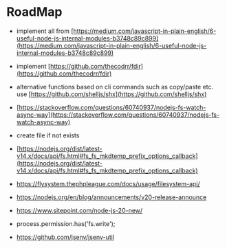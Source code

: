 # RoadMap

-   implement all from [https://medium.com/javascript-in-plain-english/6-useful-node-js-internal-modules-b3748c89c899](https://medium.com/javascript-in-plain-english/6-useful-node-js-internal-modules-b3748c89c899)

-   implement [https://github.com/thecodrr/fdir](https://github.com/thecodrr/fdir)

-   alternative functions based on cli commands such as copy/paste etc. use [https://github.com/shelljs/shx](https://github.com/shelljs/shx)

-   [https://stackoverflow.com/questions/60740937/nodejs-fs-watch-async-way](https://stackoverflow.com/questions/60740937/nodejs-fs-watch-async-way)

-   create file if not exists

-   [https://nodejs.org/dist/latest-v14.x/docs/api/fs.html#fs_fs_mkdtemp_prefix_options_callback](https://nodejs.org/dist/latest-v14.x/docs/api/fs.html#fs_fs_mkdtemp_prefix_options_callback)

-   https://flysystem.thephpleague.com/docs/usage/filesystem-api/

-   https://nodejs.org/en/blog/announcements/v20-release-announce

-   https://www.sitepoint.com/node-js-20-new/

-   process.permission.has('fs.write');

-   https://github.com/jsenv/jsenv-util
